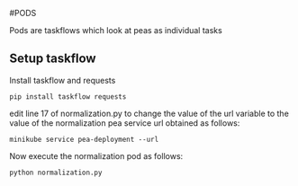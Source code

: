 #PODS

Pods are taskflows which look at peas as individual tasks

## Setup taskflow

Install taskflow and requests

```Shell
pip install taskflow requests
```

edit line 17 of normalization.py to change the value of the url variable to the value of the normalization pea service url obtained as follows:

```Shell
minikube service pea-deployment --url
```

Now execute the normalization pod as follows:

```Shell
python normalization.py
```

